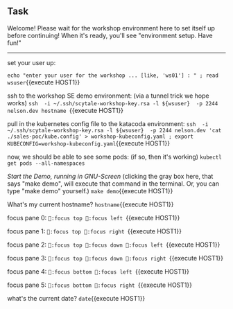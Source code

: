 ## Task

Welcome!   Please wait for the workshop environment here to set itself up before continuing!
When it's ready, you'll see "environment setup.  Have fun!"

----


set your user up:

`echo "enter your user for the workshop ... [like, 'ws01'] : " ; read wsuser`{{execute HOST1}}

ssh to the workshop SE demo environment: (via a tunnel trick we hope works)
`ssh  -i ~/.ssh/scytale-workshop-key.rsa -l ${wsuser}  -p 2244 nelson.dev hostname `{{execute HOST1}}

pull in the kubernetes config file to the katacoda environment:
`ssh  -i ~/.ssh/scytale-workshop-key.rsa -l ${wsuser}  -p 2244 nelson.dev 'cat ./sales-poc/kube.config' > workshop-kubeconfig.yaml ; export KUBECONFIG=workshop-kubeconfig.yaml`{{execute HOST1}}

now, we should be able to see some pods:
(if so, then it's working)
`kubectl get pods --all-namespaces`





*Start the Demo, running in GNU-Screen*
(clicking the gray box here, that says "make demo", will execute that command in the terminal.  Or, you can type "make demo" yourself.)
`make demo`{{execute HOST1}}

What's my current hostname?
`hostname`{{execute HOST1}}

focus pane 0:
`:focus top:focus left`{{execute HOST1}}

focus pane 1:
`:focus top:focus right`{{execute HOST1}}

focus pane 2:
`:focus top:focus down:focus left`{{execute HOST1}}

focus pane 3:
`:focus top:focus down:focus right`{{execute HOST1}}

focus pane 4:
`:focus bottom:focus left`{{execute HOST1}}

focus pane 5:
`:focus bottom:focus right`{{execute HOST1}}


what's the current date?
`date`{{execute HOST1}}

